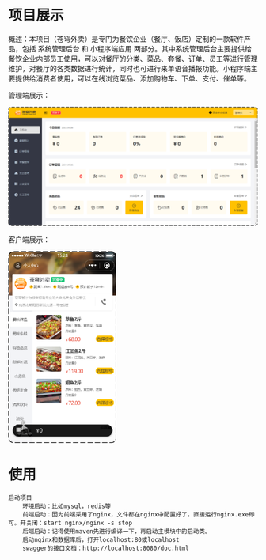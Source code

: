 # 项目展示

概述：本项目（苍穹外卖）是专门为餐饮企业（餐厅、饭店）定制的一款软件产品，包括 系统管理后台 和 小程序端应用 两部分。其中系统管理后台主要提供给餐饮企业内部员工使用，可以对餐厅的分类、菜品、套餐、订单、员工等进行管理维护，对餐厅的各类数据进行统计，同时也可进行来单语音播报功能。小程序端主要提供给消费者使用，可以在线浏览菜品、添加购物车、下单、支付、催单等。

管理端展示：

<img src="1.png" alt="image-20221106160753928" style="zoom:67%;" />

客户端展示：

<img src="2.png" alt="image-20221106160753928" style="zoom:67%;" />

# 使用

```
启动项目
	环境启动：比如mysql，redis等
	前端启动：因为前端采用了nginx，文件都在nginx中配置好了，直接运行nginx.exe即可。开关闭：start nginx/nginx -s stop
	后端启动：记得使用maven先进行编译一下，再启动主模块中的启动类。
	启动nginx和数据库后，打开localhost:80或localhost
	swagger的接口文档：http://localhost:8080/doc.html
```

